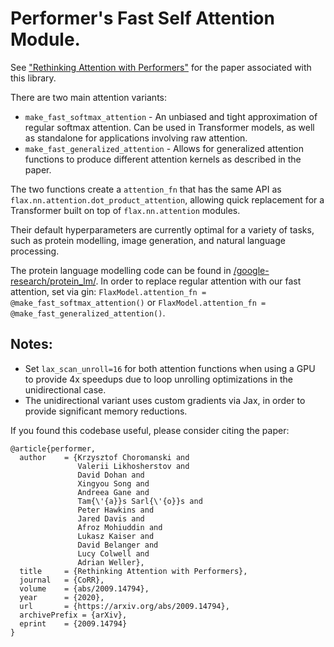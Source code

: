 # Performer's Fast Self Attention Module.

See ["Rethinking Attention with Performers"](https://arxiv.org/abs/2009.14794) for the paper associated with this library.

There are two main attention variants: 

* `make_fast_softmax_attention` - An unbiased and tight approximation of regular softmax attention. Can be used in Transformer models, as well as standalone for applications involving raw attention.
* `make_fast_generalized_attention` - Allows for generalized attention functions to produce different attention kernels as described in the paper.

The two functions create a `attention_fn` that has the same API as `flax.nn.attention.dot_product_attention`, allowing quick replacement for a Transformer built on top of `flax.nn.attention` modules.

Their default hyperparameters are currently optimal for a variety of tasks, such as protein modelling, image generation, and natural language processing.

The protein language modelling code can be found in [/google-research/protein_lm/](https://github.com/google-research/google-research/tree/master/protein_lm). In order to replace regular attention with our fast attention, set via gin: `FlaxModel.attention_fn = @make_fast_softmax_attention()` or `FlaxModel.attention_fn = @make_fast_generalized_attention()`.


## Notes:

* Set `lax_scan_unroll=16` for both attention functions when using a GPU to provide 4x speedups due to loop unrolling optimizations in the unidirectional case.
* The unidirectional variant uses custom gradients via Jax, in order to provide significant memory reductions.

If you found this codebase useful, please consider citing the paper:

```
@article{performer,
  author    = {Krzysztof Choromanski and
               Valerii Likhosherstov and
               David Dohan and
               Xingyou Song and
               Andreea Gane and
               Tam{\'{a}}s Sarl{\'{o}}s and
               Peter Hawkins and
               Jared Davis and
               Afroz Mohiuddin and
               Lukasz Kaiser and
               David Belanger and
               Lucy Colwell and
               Adrian Weller},
  title     = {Rethinking Attention with Performers},
  journal   = {CoRR},
  volume    = {abs/2009.14794},
  year      = {2020},
  url       = {https://arxiv.org/abs/2009.14794},
  archivePrefix = {arXiv},
  eprint    = {2009.14794}
}
```

